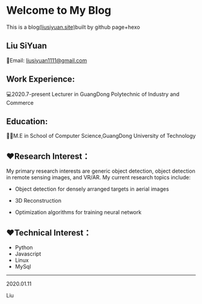 # Welcome to My Blog

This is a blog[(liusiyuan.site)](https://liusiyuan.site/)built by github page+hexo 

## Liu SiYuan

📧Email: liusiyuan1111@gmail.com





## Work Experience:

💻2020.7-present         Lecturer in GuangDong Polytechnic of Industry and Commerce





## Education:

👨‍🎓M.E in School of Computer Science,GuangDong University of Technology





## ❤Research Interest：

My primary research interests are generic object detection, object detection in remote sensing images, and VR/AR. My current research topics include:

- Object detection for densely arranged targets in aerial images

- 3D Reconstruction

- Optimization algorithms for training neural network





## ❤Technical Interest：

- Python
- Javascript
- Linux
- MySql

------

2020.01.11

Liu
